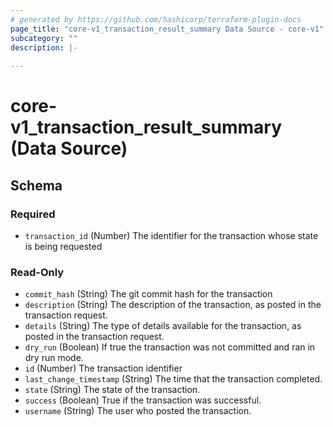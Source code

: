 ```yaml
---
# generated by https://github.com/hashicorp/terraform-plugin-docs
page_title: "core-v1_transaction_result_summary Data Source - core-v1"
subcategory: ""
description: |-
  
---
```


# core-v1_transaction_result_summary (Data Source)





<!-- schema generated by tfplugindocs -->
## Schema

### Required

- `transaction_id` (Number) The identifier for the transaction whose state is being requested

### Read-Only

- `commit_hash` (String) The git commit hash for the transaction
- `description` (String) The description of the transaction, as posted in the transaction request.
- `details` (String) The type of details available for the transaction, as posted in the transaction request.
- `dry_run` (Boolean) If true the transaction was not committed and ran in dry run mode.
- `id` (Number) The transaction identifier
- `last_change_timestamp` (String) The time that the transaction completed.
- `state` (String) The state of the transaction.
- `success` (Boolean) True if the transaction was successful.
- `username` (String) The user who posted the transaction.
